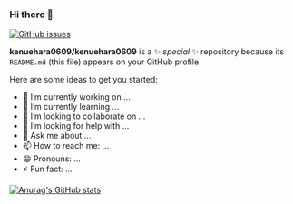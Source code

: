 ### Hi there 👋

[![GitHub issues](https://img.shields.io/github/issues/kenuehara0609/kenuehara0609)](https://github.com/kenuehara0609/kenuehara0609/issues)

**kenuehara0609/kenuehara0609** is a ✨ _special_ ✨ repository because its `README.md` (this file) appears on your GitHub profile.

Here are some ideas to get you started:

- 🔭 I’m currently working on ...
- 🌱 I’m currently learning ...
- 👯 I’m looking to collaborate on ...
- 🤔 I’m looking for help with ...
- 💬 Ask me about ...
- 📫 How to reach me: ...
- 😄 Pronouns: ...
- ⚡ Fun fact: ...

[![Anurag's GitHub stats](https://github-readme-stats.vercel.app/api?username=kenuehara0609)](https://github.com/anuraghazra/github-readme-stats)


